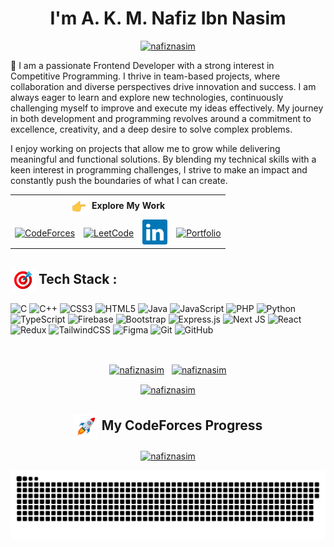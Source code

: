 <!-- A. K. M. Nafiz Ibn Nasim -->

<h1 align="center"></a> I'm A. K. M. Nafiz Ibn Nasim</h1>

<p align="center"><a href="#"><img src="https://readme-typing-svg.demolab.com/?font=Kanit&duration=4000&pause=1000&color=37BDBD&width=435&lines=Web+Developer;Competitive+Programmer;Problem+Solver;Self+Learner&center=true&width=500&height=30" alt="nafiznasim"></a></p>

👤 I am a passionate Frontend Developer with a strong interest in Competitive Programming. I thrive in team-based projects, where collaboration and diverse perspectives drive innovation and success. I am always eager to learn and explore new technologies, continuously challenging myself to improve and execute my ideas effectively. My journey in both development and programming revolves around a commitment to excellence, creativity, and a deep desire to solve complex problems.

I enjoy working on projects that allow me to grow while delivering meaningful and functional solutions. By blending my technical skills with a keen interest in programming challenges, I strive to make an impact and constantly push the boundaries of what I can create.
<br>
<table align="center">
  <tr>
    <th colspan="8"><a href="#"><img src="./assets/pointing.gif" width="30px" align="center"></a> Explore My Work</th>
  </tr>
  <tr>
    <td align="center">
      <a href="https://codeforces.com/profile/Nafiz_Nasim">
        <img src="https://github.com/rudrakaiser/rudrakaiser/blob/main/assets/codeforces.svg" alt='CodeForces' height='40'>
      </a>
    </td>
    <td>
      <a href="https://leetcode.com/u/Nafiz-Nasim/">
        <img src="https://github.com/rudrakaiser/rudrakaiser/blob/main/assets/leetcode.svg" alt='LeetCode' height='40'>
      </a>
    </td>
    <td>
      <a href="https://www.linkedin.com/in/a-k-m-nafiz-ibn-nasim-3a1583320/">
        <img src="https://github.com/CLorant/readme-social-icons/blob/main/large/colored/linkedin.svg" alt='LinkedIn' height='40'>
      </a>
    </td>
<td>
  <a href="https://nafiz-nasim.netlify.app/">
    <img src="https://img.shields.io/badge/portfolio-%23039BE5.svg?style=for-the-badge&logo=firebase&logoColor=white" alt='Portfolio' height='40'>
  </a>
</td>

    
  </tr>
</table>

<h2><a href="#"><img src="./assets/focus.gif" width="40px" align="center"></a> Tech Stack :</h2>

![C](https://img.shields.io/badge/c-%2300599C.svg?style=for-the-badge&logo=c&logoColor=white) ![C++](https://img.shields.io/badge/c++-%2300599C.svg?style=for-the-badge&logo=c%2B%2B&logoColor=white) ![CSS3](https://img.shields.io/badge/css3-%231572B6.svg?style=for-the-badge&logo=css3&logoColor=white) ![HTML5](https://img.shields.io/badge/html5-%23E34F26.svg?style=for-the-badge&logo=html5&logoColor=white) ![Java](https://img.shields.io/badge/java-%23ED8B00.svg?style=for-the-badge&logo=openjdk&logoColor=white) ![JavaScript](https://img.shields.io/badge/javascript-%23323330.svg?style=for-the-badge&logo=javascript&logoColor=%23F7DF1E) ![PHP](https://img.shields.io/badge/php-%23777BB4.svg?style=for-the-badge&logo=php&logoColor=white) ![Python](https://img.shields.io/badge/python-3670A0?style=for-the-badge&logo=python&logoColor=ffdd54) ![TypeScript](https://img.shields.io/badge/typescript-%23007ACC.svg?style=for-the-badge&logo=typescript&logoColor=white) ![Firebase](https://img.shields.io/badge/firebase-%23039BE5.svg?style=for-the-badge&logo=firebase) ![Bootstrap](https://img.shields.io/badge/bootstrap-%238511FA.svg?style=for-the-badge&logo=bootstrap&logoColor=white) ![Express.js](https://img.shields.io/badge/express.js-%23404d59.svg?style=for-the-badge&logo=express&logoColor=%2361DAFB) ![Next JS](https://img.shields.io/badge/Next-black?style=for-the-badge&logo=next.js&logoColor=white) ![React](https://img.shields.io/badge/react-%2320232a.svg?style=for-the-badge&logo=react&logoColor=%2361DAFB) ![Redux](https://img.shields.io/badge/redux-%23593d88.svg?style=for-the-badge&logo=redux&logoColor=white) ![TailwindCSS](https://img.shields.io/badge/tailwindcss-%2338B2AC.svg?style=for-the-badge&logo=tailwind-css&logoColor=white) ![Figma](https://img.shields.io/badge/figma-%23F24E1E.svg?style=for-the-badge&logo=figma&logoColor=white) ![Git](https://img.shields.io/badge/git-%23F05033.svg?style=for-the-badge&logo=git&logoColor=white) ![GitHub](https://img.shields.io/badge/github-%23121011.svg?style=for-the-badge&logo=github&logoColor=white)

<br>

<p align="center"><a href="#"><img align="center" src="https://github-readme-stats.vercel.app/api/top-langs/?username=Nafiz-Nasim&theme=dark&hide_border=false&include_all_commits=true&count_private=true&layout=compact" alt="nafiznasim" /></a> &nbsp; <a href="#"><img align="center" src="https://nirzak-streak-stats.vercel.app/?user=Nafiz-Nasim&theme=black-ice&hide_border=false" alt="nafiznasim" /></a></p>

<p align="center"><a href="#"><img align="center" src="http://github-profile-summary-cards.vercel.app/api/cards/profile-details?username=Nafiz-Nasim&theme=codeSTACKr" alt="nafiznasim" /></a></p>

<h2 align="center"><a href="#"><img src="./assets/rocket.gif" width="40px" align="center"></a> My CodeForces Progress</h2>
<p align="center"><a href="https://codeforces.com/profile/Nafiz_Nasim"><img align="center" src="https://codeforces-readme-stats.vercel.app/api/card?username=Nafiz_Nasim&theme=radical&disable_animations=false&show_icons=true&force_username=true" alt="nafiznasim" /></a></p>

<p align="center">
 <a href="#"><img width="1000" src="assets/snake.svg" alt="snake"/></a>
</p>
